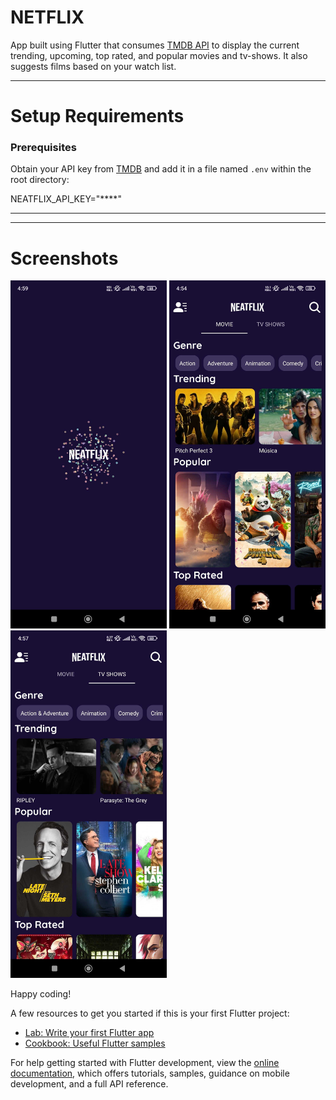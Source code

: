 
# NETFLIX

App built using Flutter that consumes [TMDB API](https://developers.themoviedb.org/3/getting-started/introduction) to display the current trending, upcoming, top rated, and popular movies and tv-shows. It also suggests films based on your watch list.

---
# Setup Requirements
### Prerequisites


Obtain your API key from [TMDB](https://developers.themoviedb.org/3/getting-started/introduction) and add it in a file named `.env` within the root directory:

NEATFLIX_API_KEY="****"

---

---
# Screenshots

<img src="screenshots/splash.jpg" width="250" /> <img src="screenshots/home.jpg" width="250" /> <img src="screenshots/tvshows.jpg" width="250" />

Happy coding!

A few resources to get you started if this is your first Flutter project:

- [Lab: Write your first Flutter app](https://docs.flutter.dev/get-started/codelab)
- [Cookbook: Useful Flutter samples](https://docs.flutter.dev/cookbook)

For help getting started with Flutter development, view the
[online documentation](https://docs.flutter.dev/), which offers tutorials,
samples, guidance on mobile development, and a full API reference.
